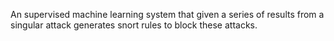 An supervised machine learning system that given a series of results from a singular attack generates snort rules to block these attacks.

